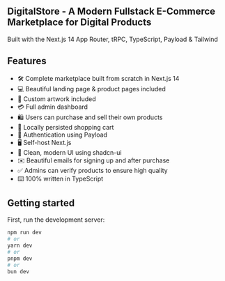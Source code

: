 
## DigitalStore - A Modern Fullstack E-Commerce Marketplace for Digital Products

Built with the Next.js 14 App Router, tRPC, TypeScript, Payload & Tailwind



## Features

- 🛠️ Complete marketplace built from scratch in Next.js 14
- 💻 Beautiful landing page & product pages included
- 🎨 Custom artwork included
- 💳 Full admin dashboard
- 🛍️ Users can purchase and sell their own products
- 🛒 Locally persisted shopping cart
- 🔑 Authentication using Payload
- 🖥️ Self-host Next.js
- 🌟 Clean, modern UI using shadcn-ui
- ✉️ Beautiful emails for signing up and after purchase
- ✅ Admins can verify products to ensure high quality
- ⌨️ 100% written in TypeScript

## Getting started

First, run the development server:

```bash
npm run dev
# or
yarn dev
# or
pnpm dev
# or
bun dev
```

